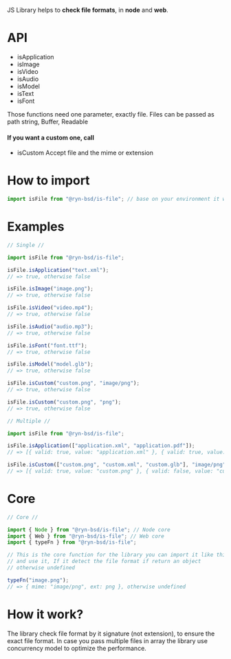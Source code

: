 JS Library helps to **check file formats**, in **node** and **web**.

# API

- isApplication
- isImage
- isVideo
- isAudio
- isModel
- isText
- isFont

Those functions need one parameter, exactly file. Files can be passed as path string, Buffer, Readable<br />

#### If you want a custom one, call

- isCustom
  Accept file and the mime or extension

# How to import

```js
import isFile from "@ryn-bsd/is-file"; // base on your environment it will import node or web functionalities
```

# Examples

```js
// Single //

import isFile from "@ryn-bsd/is-file";

isFile.isApplication("text.xml");
// => true, otherwise false

isFile.isImage("image.png");
// => true, otherwise false

isFile.isVideo("video.mp4");
// => true, otherwise false

isFile.isAudio("audio.mp3");
// => true, otherwise false

isFile.isFont("font.ttf");
// => true, otherwise false

isFile.isModel("model.glb");
// => true, otherwise false

isFile.isCustom("custom.png", "image/png");
// => true, otherwise false

isFile.isCustom("custom.png", "png");
// => true, otherwise false
```

```js
// Multiple //

import isFile from "@ryn-bsd/is-file";

isFile.isApplication(["application.xml", "application.pdf"]);
// => [{ valid: true, value: "application.xml" }, { valid: true, value: "application.pdf" }]

isFile.isCustom(["custom.png", "custom.xml", "custom.glb"], "image/png");
// => [{ valid: true, value: "custom.png" }, { valid: false, value: "custom.xml" }, { valid: false, value: "custom.glb" }]
```

# Core

```js
// Core //

import { Node } from "@ryn-bsd/is-file"; // Node core
import { Web } from "@ryn-bsd/is-file"; // Web core
import { typeFn } from "@ryn-bsd/is-file";

// This is the core function for the library you can import it like this,
// and use it, If it detect the file format if return an object
// otherwise undefined

typeFn("image.png");
// => { mime: "image/png", ext: png }, otherwise undefined
```

# How it work?

The library check file format by it signature (not extension), to ensure the exact file format. In case you pass multiple files in array the library use concurrency model to optimize the performance.
